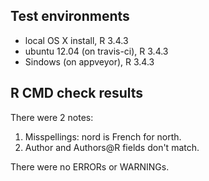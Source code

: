 ## Test environments
* local OS X install, R 3.4.3
* ubuntu 12.04 (on travis-ci), R 3.4.3
* Sindows (on appveyor), R 3.4.3

## R CMD check results
There were 2 notes:

1. Misspellings:  nord is French for north.
2. Author and Authors@R fields don't match.  

There were no ERRORs or WARNINGs. 

